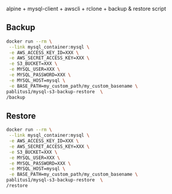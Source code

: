 alpine + mysql-client + awscli + rclone + backup & restore script

## Backup

```sh
docker run --rm \
 --link mysql_container:mysql \
 -e AWS_ACCESS_KEY_ID=XXX \
 -e AWS_SECRET_ACCESS_KEY=XXX \
 -e S3_BUCKET=XXX \
 -e MYSQL_USER=XXX \
 -e MYSQL_PASSWORD=XXX \
 -e MYSQL_HOST=mysql \
 -e BASE_PATH=my_custom_path/my_custom_basename \
pablitus1/mysql-s3-backup-restore  \
/backup
```

## Restore

```sh
docker run --rm \
 --link mysql_container:mysql \
 -e AWS_ACCESS_KEY_ID=XXX \
 -e AWS_SECRET_ACCESS_KEY=XXX \
 -e S3_BUCKET=XXX \
 -e MYSQL_USER=XXX \
 -e MYSQL_PASSWORD=XXX \
 -e MYSQL_HOST=mysql \
 -e BASE_PATH=my_custom_path/my_custom_basename \
pablitus1/mysql-s3-backup-restore  \
/restore
```
